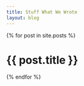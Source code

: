 ```yaml
---
title: Stuff What We Wrote
layout: blog
---
```


{% for post in site.posts %}
	<div class="content-box">
		<h1>{{ post.title }}</h1>
		<section>
		</section>
	</div>
{% endfor %}

<!--
<ul>
	{% for post in site.posts %}
		<li>
			<a href="{{ post.url | remove_first:'/' }}">{{ post.title }}</a>
			{{ post.description }}
		</li>
	{% endfor %}
</ul>
-->

<!--stackedit_data:
eyJoaXN0b3J5IjpbLTQ2NzA3ODkxNV19
-->
